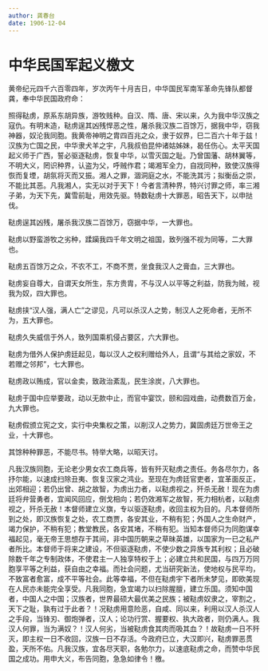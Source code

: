 ```yaml
---
author: 龚春台
date: 1906-12-04
---
```


# 中华民国军起义檄文

黄帝纪元四千六百零四年，岁次丙午十月吉日，中华国民军南军革命先锋队都督龚，奉中华民国政府命：

照得鞑虏，原系东胡异族，游牧贱种。自汉、隋、唐、宋以来，久为我中华汉族之寇仇。有明末造，鞑虏逞其凶残悍恶之性，屠杀我汉族二百馀万，据我中华，窃我神器，奴沦我同胞。我黄帝神明之胄四百兆之众，隶于奴界，巳二百六十年于兹！汉族为亡国之民，中华隶犬羊之宇，凡我叔伯昆仲诸姑姊妹，曷任伤心。太平天国起义师于广西，誓必驱逐鞑虏，恢复中华，以雪灭国之耻。乃曾国藩、胡林翼等，不明大义，罔识种界，认盗为父，呼贼作君；竭湘军全力，自戕同种，致使汉族得恢而复堙，胡氛将灭而又振。湘人之罪，涸洞庭之水，不能洗其污；拟衡岳之崇，不能比其恶。凡我湘人，实无以对于天下！今者言清种界，特兴讨罪之师，率三湘子弟，为天下先，冀雪前耻，用效先驱。特数鞑虏十大罪恶，昭告天下，以申挞伐。

鞑虏逞其凶残，屠杀我汉族二百馀万，窃据中华，一大罪也。

鞑虏以野蛮游牧之劣种，蹂躏我四千年文明之祖国，致列强不视为同等，二大罪也。

鞑虏五百馀万之众，不农不工，不商不贾，坐食我汉人之膏血，三大罪也。

鞑虏妄自尊大，自谓天女所生，东方贵胄，不与汉人以平等之利益，防我为贼，视我为奴，四大罪也。

鞑虏挟“汉人强，满人亡”之谬见，凡可以杀汉人之势，制汉人之死命者，无所不为，五大罪也。

鞑虏久失威信于外人，致列国乘机侵占要区，六大罪也。

鞑虏为借外人保护虏廷起见，每以汉人之权利赠给外人，且谓“与其给之家奴，不若赠之邻邦”，七大罪也。

鞑虏政以贿成，官以金卖，致政治紊乱，民生涂炭，八大罪也。

鞑虏于国中应举要政，动以无款中止，而官中宴饮，颐和园戏曲，动费数百万金，九大罪也。

鞑虏假颁立宪之文，实行中央集权之策，以削汉人之势力，冀固虏廷万世帝王之业，十大罪也。

其馀种种罪恶，不能尽书。特举大略，以昭天讨。

凡我汉族同胞，无论老少男女农工商兵等，皆有歼灭鞑虏之责任。务各尽尔力，各抒尔能，以速成扫除丑夷、恢复汉家之鸿业。至现在为虏廷官吏者，宜革面反正，出郊相迎；若仍出曾、胡之故智，为虏出力者，以鞑虏视之，歼杀无赦！现在为虏廷将弁营勇者，宜闻风回应，倒戈相向；若仍效湘军之故智，死力相杭者，以鞑虏视之，歼杀无赦！本督师建立义旗，专以驱逐鞑虏，收回主权为目的。凡本督师所到之处，即汉族恢复之处，农工商贾，各安其业，不稍有犯；外国人之生命财产，竭力保护，不稍有犯；教堂教民，各安其堵，不稍有犯。当知本督师只为同胞谋幸福起见，毫无帝王思想存于其间，非中国历朝来之草昧英雄，以国家为一已之私产者所比。本督师于将来之建设，不但驱逐鞑虏，不使少数之异族专其利权；且必破除数千年之专制政体，不使君主一人独享特权于上；必建立共和民国，与四万万同胞享平等之利益，获自由之幸福。而社会问题，尤当研究新法，使地权与民平均，不致富者愈富，成不平等社会。此等幸福，不但在鞑虏宇下者所未梦见，即欧美现在人民亦未能完全享受。凡我同胞，急宜竭力以扫除腥膻，建立乐国。须知中国者，中国人之中国；汉族者，世界最硕大最优美之民族；被鞑虏奴隶之，宰割之，天下之耻，孰有过于此者？！况鞑虏用意险恶，自咸、同以来，利用以汉人杀汉人之手段，当锋刃、御炮弹者，汉人；论功行赏、握要权、执大政者，则仍满人。我汉人何罪，当为满奴？！汉人何劣，当被鞑虏食其肉而吸其血？！故鞑虏一日不歼灭，即主权一日不收回，汉族一日不存活。今政府已立，大汉即兴，鞑虏罪恶贯盈，天所不佑。凡我汉族，宜各尽天职，各勉尔力，以速底鞑虏之命，而赞中华民国之成功。用申大义，布告同胞，急急如律令！檄。
